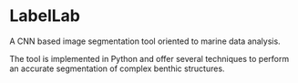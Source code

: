 # LabelLab
A CNN based image segmentation tool oriented to marine data analysis.

The tool is implemented in Python and offer several techniques to perform an accurate segmentation of complex benthic structures. 
